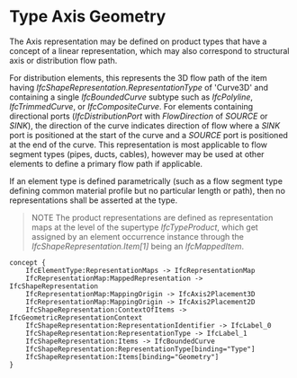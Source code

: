 Type Axis Geometry
==================

The Axis representation may be defined on product types that have a concept of a linear representation, which may also correspond to structural axis or distribution flow path.

For distribution elements, this represents the 3D flow path of the item having _IfcShapeRepresentation.RepresentationType_ of 'Curve3D' and containing a single _IfcBoundedCurve_ subtype such as _IfcPolyline_, _IfcTrimmedCurve_, or _IfcCompositeCurve_. For elements containing directional ports (_IfcDistributionPort_ with _FlowDirection_ of _SOURCE_ or _SINK_), the direction of the curve indicates direction of flow where a _SINK_ port is positioned at the start of the curve and a _SOURCE_ port is positioned at the end of the curve. This representation is most applicable to flow segment types (pipes, ducts, cables), however may be used at other elements to define a primary flow path if applicable.

If an element type is defined parametrically (such as a flow segment type defining common material profile but no particular length or path), then no representations shall be asserted at the type.

> NOTE  The product representations are defined as representation maps at the level of the supertype _IfcTypeProduct_, which get assigned by an element occurrence instance through the _IfcShapeRepresentation.Item[1]_ being an _IfcMappedItem_.

```
concept {
    IfcElementType:RepresentationMaps -> IfcRepresentationMap
    IfcRepresentationMap:MappedRepresentation -> IfcShapeRepresentation
    IfcRepresentationMap:MappingOrigin -> IfcAxis2Placement3D
    IfcRepresentationMap:MappingOrigin -> IfcAxis2Placement2D
    IfcShapeRepresentation:ContextOfItems -> IfcGeometricRepresentationContext
    IfcShapeRepresentation:RepresentationIdentifier -> IfcLabel_0
    IfcShapeRepresentation:RepresentationType -> IfcLabel_1
    IfcShapeRepresentation:Items -> IfcBoundedCurve
    IfcShapeRepresentation:RepresentationType[binding="Type"]
    IfcShapeRepresentation:Items[binding="Geometry"]
}
```
